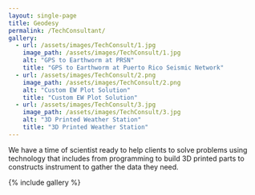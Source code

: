 ```yaml
---
layout: single-page
title: Geodesy
permalink: /TechConsultant/
gallery:
  - url: /assets/images/TechConsult/1.jpg
    image_path: /assets/images/TechConsult/1.jpg
    alt: "GPS to Earthworm at PRSN"
    title: "GPS to Earthworm at Puerto Rico Seismic Network"
  - url: /assets/images/TechConsult/2.png
    image_path: /assets/images/TechConsult/2.png
    alt: "Custom EW Plot Solution"
    title: "Custom EW Plot Solution"
  - url: /assets/images/TechConsult/3.jpg
    image_path: /assets/images/TechConsult/3.jpg
    alt: "3D Printed Weather Station"
    title: "3D Printed Weather Station"
---
```

We have a time of scientist ready to help clients to solve problems using technology that includes
 from programming to build 3D printed parts to constructs instrument to gather the data they need.


{% include gallery %}
